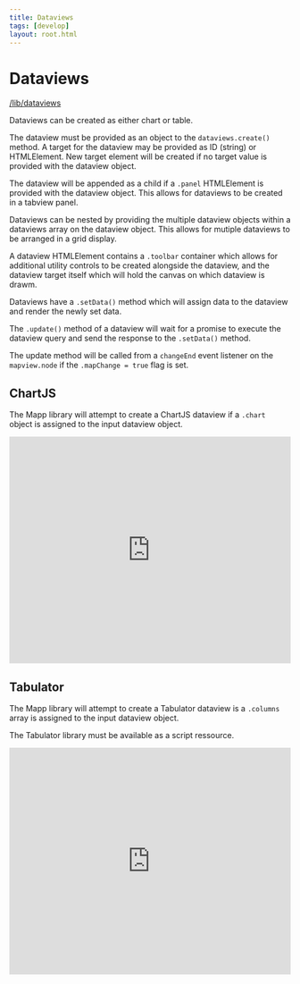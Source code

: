 ```yaml
---
title: Dataviews
tags: [develop]
layout: root.html
---
```


# Dataviews

[/lib/dataviews](https://github.com/GEOLYTIX/xyz/blob/development/lib/dataviews.mjs)

Dataviews can be created as either chart or table.

The dataview must be provided as an object to the `dataviews.create()` method. A target for the dataview may be provided as ID (string) or HTMLElement. New target element will be created if no target value is provided with the dataview object.

The dataview will be appended as a child if a `.panel` HTMLElement is provided with the dataview object. This allows for dataviews to be created in a tabview panel.

Dataviews can be nested by providing the multiple dataview objects within a dataviews array on the dataview object. This allows for mutiple dataviews to be arranged in a grid display.

A dataview HTMLElement contains a `.toolbar` container which allows for additional utility controls to be created alongside the dataview, and the dataview target itself which will hold the canvas on which dataview is drawm.

Dataviews have a `.setData()` method which will assign data to the dataview and render the newly set data.

The `.update()` method of a dataview will wait for a promise to execute the dataview query and send the response to the `.setData()` method.

The update method will be called from a `changeEnd` event listener on the `mapview.node` if the `.mapChange = true` flag is set.

## ChartJS

The Mapp library will attempt to create a ChartJS dataview if a `.chart` object is assigned to the input dataview object.

<iframe height="406" style="width: 100%;" scrolling="no" title="tabview" src="https://codepen.io/dbauszus-glx/embed/ExgPdeB?height=406&theme-id=light&default-tab=js,result" frameborder="no" loading="lazy" allowtransparency="true" allowfullscreen="true">
  See the Pen <a href='https://codepen.io/dbauszus-glx/pen/ExgPdeB'>tabview</a> by dbauzus-glx
  (<a href='https://codepen.io/dbauszus-glx'>@dbauszus-glx</a>) on <a href='https://codepen.io'>CodePen</a>.
</iframe>

## Tabulator

The Mapp library will attempt to create a Tabulator dataview is a `.columns` array is assigned to the input dataview object.

The Tabulator library must be available as a script ressource.

<iframe height="406" style="width: 100%;" scrolling="no" title="tabview" src="https://codepen.io/dbauszus-glx/embed/BaLjvae?height=406&theme-id=light&default-tab=js,result" frameborder="no" loading="lazy" allowtransparency="true" allowfullscreen="true">
  See the Pen <a href='https://codepen.io/dbauszus-glx/pen/BaLjvae'>tabview</a> by dbauzus-glx
  (<a href='https://codepen.io/dbauszus-glx'>@dbauszus-glx</a>) on <a href='https://codepen.io'>CodePen</a>.
</iframe>